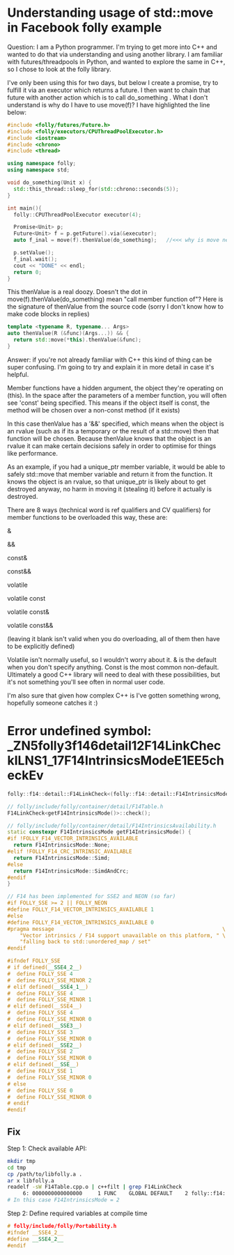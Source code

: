 # Understanding usage of std::move in Facebook folly example
Question:
I am a Python programmer. I'm trying to get more into C++ and wanted to do that via understanding and using another library. I am familiar with futures/threadpools in Python, and wanted to explore the same in C++, so I chose to look at the folly library.

I've only been using this for two days, but below I create a promise, try to fulfill it via an executor which returns a future. I then want to chain that future with another action which is to call do_something . What I don't understand is why do I have to use move(f)? I have highlighted the line below:
```C++
#include <folly/futures/Future.h>
#include <folly/executors/CPUThreadPoolExecutor.h>
#include <iostream>
#include <chrono>
#include <thread>

using namespace folly;
using namespace std;

void do_something(Unit x) {
  std::this_thread::sleep_for(std::chrono::seconds(5));
}

int main(){
  folly::CPUThreadPoolExecutor executor(4);

  Promise<Unit> p;
  Future<Unit> f = p.getFuture().via(&executor);
  auto f_inal = move(f).thenValue(do_something);   //<<< why is move needed here?

  p.setValue();
  f_inal.wait();
  cout << "DONE" << endl;
  return 0;
}
```

This thenValue is a real doozy. Doesn't the dot in move(f).thenValue(do_something) mean "call member function of"? Here is the signature of thenValue from the source code (sorry I don't know how to make code blocks in replies)
```C++
template <typename R, typename... Args>
auto thenValue(R (&func)(Args...)) && {
  return std::move(*this).thenValue(&func);
}
```

Answer:
if you're not already familiar with C++ this kind of thing can be super confusing. I'm going to try and explain it in more detail in case it's helpful.

Member functions have a hidden argument, the object they're operating on (this). In the space after the parameters of a member function, you will often see 'const' being specified. This means if the object itself is const, the method will be chosen over a non-const method (if it exists)

In this case thenValue has a '&&' specified, which means when the object is an rvalue (such as if its a temporary or the result of a std::move) then that function will be chosen. Because thenValue knows that the object is an rvalue it can make certain decisions safely in order to optimise for things like performance.

As an example, if you had a unique_ptr member variable, it would be able to safely std::move that member variable and return it from the function. It knows the object is an rvalue, so that unique_ptr is likely about to get destroyed anyway, no harm in moving it (stealing it) before it actually is destroyed.

There are 8 ways (technical word is ref qualifiers and CV qualifiers) for member functions to be overloaded this way, these are:

&

&&

const&

const&&

volatile

volatile const

volatile const&

volatile const&&

(leaving it blank isn't valid when you do overloading, all of them then have to be explicitly defined)

Volatile isn't normally useful, so I wouldn't worry about it. & is the default when you don't specify anything. Const is the most common non-default. Ultimately a good C++ library will need to deal with these possibilities, but it's not something you'll see often in normal user code.

I'm also sure that given how complex C++ is I've gotten something wrong, hopefully someone catches it :)


# Error undefined symbol: _ZN5folly3f146detail12F14LinkCheckILNS1_17F14IntrinsicsModeE1EE5checkEv
```C++
folly::f14::detail::F14LinkCheck<(folly::f14::detail::F14IntrinsicsMode)1>::check()

// folly/include/folly/container/detail/F14Table.h
F14LinkCheck<getF14IntrinsicsMode()>::check();

// folly/include/folly/container/detail/F14IntrinsicsAvailability.h
static constexpr F14IntrinsicsMode getF14IntrinsicsMode() {
#if !FOLLY_F14_VECTOR_INTRINSICS_AVAILABLE
  return F14IntrinsicsMode::None;
#elif !FOLLY_F14_CRC_INTRINSIC_AVAILABLE
  return F14IntrinsicsMode::Simd;
#else
  return F14IntrinsicsMode::SimdAndCrc;
#endif
}

// F14 has been implemented for SSE2 and NEON (so far)
#if FOLLY_SSE >= 2 || FOLLY_NEON
#define FOLLY_F14_VECTOR_INTRINSICS_AVAILABLE 1
#else
#define FOLLY_F14_VECTOR_INTRINSICS_AVAILABLE 0
#pragma message                                                      \
    "Vector intrinsics / F14 support unavailable on this platform, " \
    "falling back to std::unordered_map / set"
#endif

#ifndef FOLLY_SSE
# if defined(__SSE4_2__)
#  define FOLLY_SSE 4
#  define FOLLY_SSE_MINOR 2
# elif defined(__SSE4_1__)
#  define FOLLY_SSE 4
#  define FOLLY_SSE_MINOR 1
# elif defined(__SSE4__)
#  define FOLLY_SSE 4
#  define FOLLY_SSE_MINOR 0
# elif defined(__SSE3__)
#  define FOLLY_SSE 3
#  define FOLLY_SSE_MINOR 0
# elif defined(__SSE2__)
#  define FOLLY_SSE 2
#  define FOLLY_SSE_MINOR 0
# elif defined(__SSE__)
#  define FOLLY_SSE 1
#  define FOLLY_SSE_MINOR 0
# else
#  define FOLLY_SSE 0
#  define FOLLY_SSE_MINOR 0
# endif
#endif
```

## Fix 
Step 1: Check available API:
```Bash
mkdir tmp
cd tmp
cp /path/to/libfolly.a .
ar x libfolly.a
readelf -sW F14Table.cpp.o | c++filt | grep F14LinkCheck
     6: 0000000000000000     1 FUNC    GLOBAL DEFAULT    2 folly::f14::detail::F14LinkCheck<(folly::f14::detail::F14IntrinsicsMode)2>::check()
# In this case F14IntrinsicsMode = 2
```

Step 2: Define required variables at compile time
```C++
# folly/include/folly/Portability.h
#ifndef __SSE4_2__
#define __SSE4_2__
#endif
```
